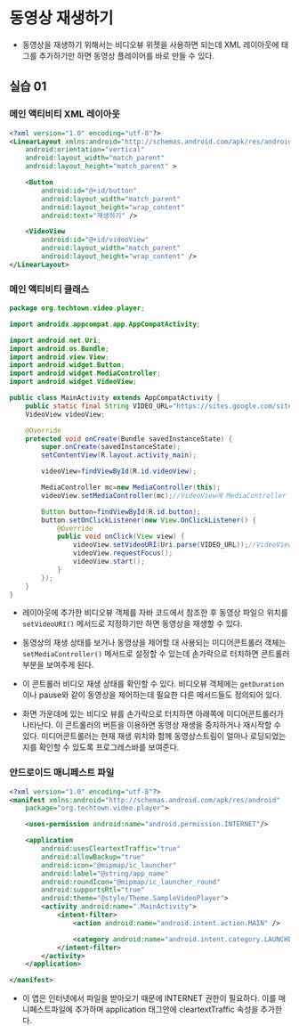 # 동영상 재생하기

* 동영상을 재생하기 위해서는 비디오뷰 위젯을 사용하면 되는데 XML 레이아웃에 <VideoView> 태그를 추가하기만 하면 동영상 플레이어를 바로 만들 수 있다.

## 실습 01

### 메인 액티비티 XML 레이아웃

```xml
<?xml version="1.0" encoding="utf-8"?>
<LinearLayout xmlns:android="http://schemas.android.com/apk/res/android"
    android:orientation="vertical"
    android:layout_width="match_parent"
    android:layout_height="match_parent" >

    <Button
        android:id="@+id/button"
        android:layout_width="match_parent"
        android:layout_height="wrap_content"
        android:text="재생하기" />

    <VideoView
        android:id="@+id/videoView"
        android:layout_width="match_parent"
        android:layout_height="wrap_content" />
</LinearLayout>
```

### 메인 액티비티 클래스

```java
package org.techtown.video.player;

import androidx.appcompat.app.AppCompatActivity;

import android.net.Uri;
import android.os.Bundle;
import android.view.View;
import android.widget.Button;
import android.widget.MediaController;
import android.widget.VideoView;

public class MainActivity extends AppCompatActivity {
    public static final String VIDEO_URL="https://sites.google.com/site/ubiaccessmobile/sample_video.mp4";
    VideoView videoView;

    @Override
    protected void onCreate(Bundle savedInstanceState) {
        super.onCreate(savedInstanceState);
        setContentView(R.layout.activity_main);

        videoView=findViewById(R.id.videoView);

        MediaController mc=new MediaController(this);
        videoView.setMediaController(mc);//VideoView에 MediaController 설정하기

        Button button=findViewById(R.id.button);
        button.setOnClickListener(new View.OnClickListener() {
            @Override
            public void onClick(View view) {
                videoView.setVideoURI(Uri.parse(VIDEO_URL));//VideoView에 재생할 대상 설정하고 재생 시작하기
                videoView.requestFocus();
                videoView.start();
            }
        });
    }
}
```

* 레이아웃에 추가한 비디오뷰 객체를 자바 코드에서 참조한 후 동영상 파일으 위치를 ```setVideoURI()``` 메서드로 지정하기만 하면 동영상을 재생할 수 있다.

* 동영상의 재생 상태를 보거나 동영상을 제어할 대 사용되는 미디어콘트롤러 객체는 ```setMediaController()``` 메서드로 설정할 수 있는데 손가락으로 터치하면 콘트롤러 부분을 보여주게 된다.

* 이 콘트롤러 비디오 재생 상태를 확인할 수 있다. 비디오뷰 객체에는 ```getDuration``` 이나 pause와 같이 동영상을 제어하는데 필요한 다른 메서드들도 정의되어 있다.

* 화면 가운데에 있는 비디오 뷰를 손가락으로 터치하면 아래쪽에 미디어콘트롤러가 나타난다. 이 콘트롤러의 버튼을 이용하면 동영상 재생을 중지하거나 재시작할 수 있다. 미디어콘트롤러는 현재 재생 위치와 함께 동영상스트림이 얼마나 로딩되었는지를 확인할 수 있도록 프로그레스바를 보여준다.

### 안드로이드 매니페스트 파일

```xml
<?xml version="1.0" encoding="utf-8"?>
<manifest xmlns:android="http://schemas.android.com/apk/res/android"
    package="org.techtown.video.player">

    <uses-permission android:name="android.permission.INTERNET"/>

    <application
        android:usesCleartextTraffic="true"
        android:allowBackup="true"
        android:icon="@mipmap/ic_launcher"
        android:label="@string/app_name"
        android:roundIcon="@mipmap/ic_launcher_round"
        android:supportsRtl="true"
        android:theme="@style/Theme.SampleVideoPlayer">
        <activity android:name=".MainActivity">
            <intent-filter>
                <action android:name="android.intent.action.MAIN" />

                <category android:name="android.intent.category.LAUNCHER" />
            </intent-filter>
        </activity>
    </application>

</manifest>
```

* 이 앱은 인터넷에서 파일을 받아오기 때문에 INTERNET 권한이 필요하다. 이를 매니페스트파일에 추가하며 application 태그안에 cleartextTraffic 속성을 추가한다.
